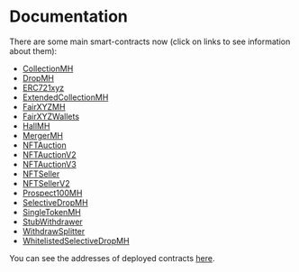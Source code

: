 # Documentation

There are some main smart-contracts now
(click on links to see information about them):
- [CollectionMH](./CollectionMH.md)
- [DropMH](./DropMH.md)
- [ERC721xyz](ERC721xyz.md)
- [ExtendedCollectionMH](ExtendedCollectionMH.md)
- [FairXYZMH](./FairXYZMH.md)
- [FairXYZWallets](./FairXYZWallets.md)
- [HallMH](./HallMH.md)
- [MergerMH](./MergerMH.md)
- [NFTAuction](./NFTAuction.md)
- [NFTAuctionV2](./NFTAuctionV2.md)
- [NFTAuctionV3](./NFTAuctionV3.md)
- [NFTSeller](./NFTSeller.md)
- [NFTSellerV2](./NFTSellerV2.md)
- [Prospect100MH](./Prospect100MH.md)
- [SelectiveDropMH](./SelectiveDropMH.md)
- [SingleTokenMH](./SingleTokenMH.md)
- [StubWithdrawer](./StubWithdrawer.md)
- [WithdrawSplitter](./WithdrawSplitter.md)
- [WhitelistedSelectiveDropMH](./WhitelistedSelectiveDropMH.md)

You can see the addresses of deployed contracts [here](./Addresses.md).

